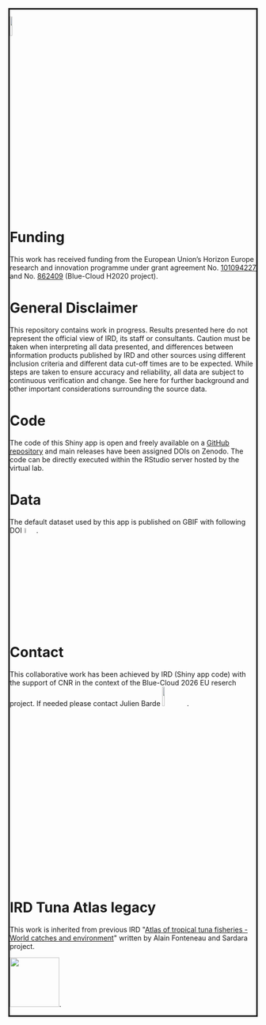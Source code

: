 <div id="modal" name="modal" style="border:solid">

[<img src="logo_blue-cloud_2026.svg" height="10%">](https://blue-cloud.d4science.org)

# Funding
This work has received funding from the European Union’s Horizon Europe research and innovation programme under grant agreement No.  [101094227](https://doi.org/10.3030/101094227) and No. [862409](https://doi.org/10.3030/862409) (Blue-Cloud H2020 project).

# General Disclaimer

This repository contains work in progress. Results presented here do not represent the official view of IRD, its staff or consultants. Caution must be taken when interpreting all data presented, and differences between information products published by IRD and other sources using different inclusion criteria and different data cut-off times are to be expected. While steps are taken to ensure accuracy and reliability, all data are subject to continuous verification and change. See here for further background and other important considerations surrounding the source data.

# Code

The code of this Shiny app is open and freely available on a [GitHub repository](https://github.com/firms-gta/shiny_compare_fisheries_datasets) and main releases have been assigned DOIs on Zenodo. The code can be directly executed within the RStudio server hosted by the virtual lab. 

# Data

The default dataset used by this app is published on GBIF with following DOI  [<img src="gbif_23m361.svg" height="5%">](https://doi.org/10.15468/23m361).

# Contact

This collaborative work has been achieved by IRD (Shiny app code) with the support of CNR in the context of the Blue-Cloud 2026 EU reserch project.
If needed please contact Julien Barde [<img src="logo_ORCID.svg" height="10%">](https://orcid.org/0000-0002-3519-6141).


# IRD Tuna Atlas legacy

This work is inherited from previous IRD "[Atlas of tropical tuna fisheries - World catches and environment](https://horizon.documentation.ird.fr/exl-doc/pleins_textes/divers11-03/010012425.pdf)" written by Alain Fonteneau and Sardara project.

[<img src="Atlas_Alain_FontenauFront_Page.svg" height="100px">](https://www.documentation.ird.fr/hor/fdi:010012425).

</div>